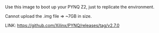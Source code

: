 Use this image to boot up your PYNQ Z2, just to replicate the environment.

Cannot upload the .img file => ~7GB in size.

LINK:
https://github.com/Xilinx/PYNQ/releases/tag/v2.7.0
